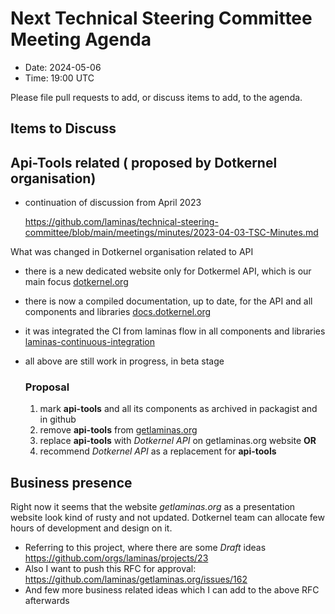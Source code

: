 # Next Technical Steering Committee Meeting Agenda

- Date: 2024-05-06
- Time: 19:00 UTC

Please file pull requests to add, or discuss items to add, to the agenda.

## Items to Discuss

## Api-Tools related ( proposed by Dotkernel organisation)

- continuation of discussion from April 2023
  
    https://github.com/laminas/technical-steering-committee/blob/main/meetings/minutes/2023-04-03-TSC-Minutes.md

What was changed in Dotkernel organisation related to API
- there is a new dedicated website only for Dotkermel API, which is our main focus [dotkernel.org ](https://www.dotkernel.org/)
- there is now a compiled documentation, up to date, for the API and all components and libraries [docs.dotkernel.org ](https://docs.dotkernel.org/)
- it was integrated the CI from laminas flow in all components and libraries [laminas-continuous-integration ](https://github.com/marketplace/actions/laminas-continuous-integration)
- all above are still work in progress, in beta stage

  ### Proposal
  1. mark **api-tools** and all its components as archived in packagist and in github 
  2. remove **api-tools** from [getlaminas.org ](https://getlaminas.org/)
  3. replace **api-tools** with *Dotkernel API* on getlaminas.org website
     **OR** 
  4. recommend *Dotkernel API* as a replacement for **api-tools**

## Business presence 

Right now it seems that the website *getlaminas.org* as a presentation website look kind of rusty and not updated.
Dotkernel team  can allocate few hours of development and design on it. 
   
- Referring to this project, where there are some *Draft* ideas https://github.com/orgs/laminas/projects/23
- Also I want to push this RFC for approval:  https://github.com/laminas/getlaminas.org/issues/162
- And few more business related ideas which I can add to the above RFC afterwards

   
   
   

